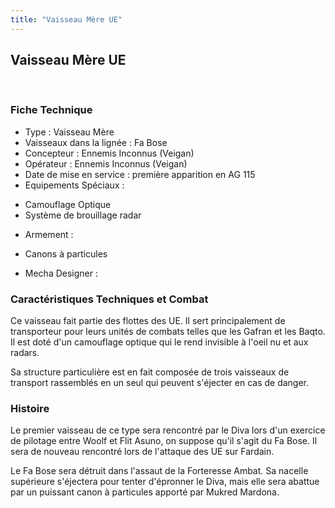 ```yaml
---
title: "Vaisseau Mère UE"
---
```


Vaisseau Mère UE
----------------

 


### Fiche Technique


- Type : Vaisseau Mère  
- Vaisseaux dans la lignée : Fa Bose  
- Concepteur : Ennemis Inconnus (Veigan)  
- Opérateur : Ennemis Inconnus (Veigan)  
- Date de mise en service : première apparition en AG 115  
- Equipements Spéciaux :


* Camouflage Optique
* Système de brouillage radar


- Armement :


* Canons à particules


- Mecha Designer :


### Caractéristiques Techniques et Combat


Ce vaisseau fait partie des flottes des UE. Il sert principalement de transporteur pour leurs unités de combats telles que les Gafran et les Baqto. Il est doté d'un camouflage optique qui le rend invisible à l'oeil nu et aux radars. 


Sa structure particulière est en fait composée de trois vaisseaux de transport rassemblés en un seul qui peuvent s'éjecter en cas de danger.  


### Histoire


Le premier vaisseau de ce type sera rencontré par le Diva lors d'un exercice de pilotage entre Woolf et Flit Asuno, on suppose qu'il s'agit du Fa Bose. Il sera de nouveau rencontré lors de l'attaque des UE sur Fardain. 


Le Fa Bose sera détruit dans l'assaut de la Forteresse Ambat. Sa nacelle supérieure s'éjectera pour tenter d'épronner le Diva, mais elle sera abattue par un puissant canon à particules apporté par Mukred Mardona.  


